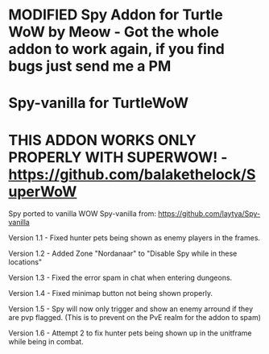  # <b>MODIFIED Spy Addon for Turtle WoW by Meow - Got the whole addon to work again, if you find bugs just send me a PM</b>
# Spy-vanilla for TurtleWoW
# THIS ADDON WORKS ONLY PROPERLY WITH SUPERWOW! - https://github.com/balakethelock/SuperWoW
Spy ported to vanilla WOW Spy-vanilla from: https://github.com/laytya/Spy-vanilla

Version 1.1 - Fixed hunter pets being shown as enemy players in the frames.

Version 1.2 - Added Zone "Nordanaar" to "Disable Spy while in these locations"

Version 1.3 - Fixed the error spam in chat when entering dungeons.

Version 1.4 - Fixed minimap button not being shown properly.

Version 1.5 - Spy will now only trigger and show an enemy arround if they are pvp flagged. (This is to prevent on the PvE realm for the addon to spam)

Version 1.6 - Attempt 2 to fix hunter pets being shown up in the unitframe while being in combat.
